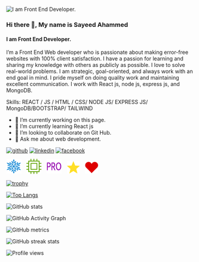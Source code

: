 ![I am Front End Developer.](https://scontent.fjsr8-1.fna.fbcdn.net/v/t39.30808-6/358050667_293709959707588_3556053618063587400_n.png?_nc_cat=110&ccb=1-7&_nc_sid=e3f864&_nc_ohc=bbsELzDAvD8AX-MnolG&_nc_ht=scontent.fjsr8-1.fna&oh=00_AfBgflAvvTkzVdGzIg0FOXOKQGs22l8j7cFcj5SEFsz-uw&oe=64B96E35)
### Hi there 👋, My name is Sayeed Ahammed
#### I am Front End Developer.


I’m a Front End Web developer who is passionate about making error-free websites with 100% client satisfaction. I have a passion for learning and sharing my knowledge with others as publicly as possible. I love to solve real-world problems. I am strategic, goal-oriented, and always work with an end goal in mind. I pride myself on doing quality work and maintaining excellent communication. I work with React js, node js, express js, and MongoDB.

Skills: REACT / JS / HTML / CSS/ NODE JS/ EXPRESS JS/ MongoDB/BOOTSTRAP/ TAILWIND

- 🔭 I’m currently working on this page. 
- 🌱 I’m currently learning React js 
- 👯 I’m looking to collaborate on Git Hub. 
- 💬 Ask me about web development. 


[<img src='https://cdn.jsdelivr.net/npm/simple-icons@3.0.1/icons/github.svg' alt='github' height='40'>](https://github.com/WDsayeed)  [<img src='https://cdn.jsdelivr.net/npm/simple-icons@3.0.1/icons/linkedin.svg' alt='linkedin' height='40'>](https://www.linkedin.com/in/sayeed-ahammed/)  [<img src='https://cdn.jsdelivr.net/npm/simple-icons@3.0.1/icons/facebook.svg' alt='facebook' height='40'>](https://www.facebook.com/https://www.facebook.com/profile.php?id=100072057595965)  

<a href='https://archiveprogram.github.com/'><img src='https://raw.githubusercontent.com/acervenky/animated-github-badges/master/assets/acbadge.gif' width='40' height='40'></a> <a href='https://docs.github.com/en/developers'><img src='https://raw.githubusercontent.com/acervenky/animated-github-badges/master/assets/devbadge.gif' width='40' height='40'></a> <a href='https://github.com/pricing'><img src='https://raw.githubusercontent.com/acervenky/animated-github-badges/master/assets/pro.gif' width='40' height='40'></a> <a href='https://stars.github.com/'><img src='https://raw.githubusercontent.com/acervenky/animated-github-badges/master/assets/starbadge.gif' width='35' height='35'></a> <a href='https://docs.github.com/en/github/supporting-the-open-source-community-with-github-sponsors'><img src='https://raw.githubusercontent.com/acervenky/animated-github-badges/master/assets/sponsorbadge.gif' width='35' height='35'></a> 

[![trophy](https://github-profile-trophy.vercel.app/?username=WDsayeed)](https://github.com/ryo-ma/github-profile-trophy)

[![Top Langs](https://github-readme-stats.vercel.app/api/top-langs/?username=WDsayeed)](https://github.com/anuraghazra/github-readme-stats)

![GitHub stats](https://github-readme-stats.vercel.app/api?username=WDsayeed&show_icons=true)  

![GitHub Activity Graph](https://activity-graph.herokuapp.com/graph?username=WDsayeed)  

![GitHub metrics](https://metrics.lecoq.io/WDsayeed)  

![GitHub streak stats](https://streak-stats.demolab.com/?user=WDsayeed)  

![Profile views](https://gpvc.arturio.dev/WDsayeed)  
